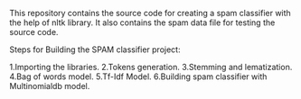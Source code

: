This repository contains the source code for creating a spam classifier with the help of nltk library.
It also contains the spam data file for testing the source code.

Steps for Building the SPAM classifier project:

1.Importing the libraries.
2.Tokens generation.
3.Stemming and lematization.
4.Bag of words model.
5.Tf-Idf Model.
6.Building spam classifier with Multinomialdb model.
